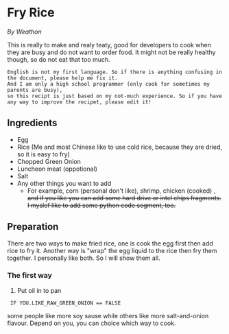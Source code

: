# Fry Rice
*By Weathon*

This is really to make and realy teaty, good for developers to cook when they are busy and do not want to order food. It might not be really healthy though, so do not eat that too much.

```
English is not my first language. So if there is anything confusing in the document, please help me fix it. 
And I am only a high school programmer (only cook for sometimes my parents are busy), 
so this recipt is just based on my not-much experience. So if you have any way to improve the recipet, please edit it! 
```

## Ingredients
- Egg
- Rice (Me and most Chinese like to use cold rice, because they are dried, so it is easy to fry)
- Chopped Green Onion
- Luncheon meat (oppotional)
- Salt
- Any other things you want to add
    - For example, corn (personal don't like), shrimp, chicken (cooked) , <del> and if you like you can add some hard drive or intel chips fragments. I myslef like to add some python code segment, too. </del>
## Preparation
There are two ways to make fried rice, one is cook the egg first then add rice to fry it. Another way is "wrap" the egg liquid to the rice then fry them together. I personally like both. So I will show them all.

### The first way

1. Put oil in to pan

``` IF YOU.LIKE_RAW_GREEN_ONION == FALSE```


some people like more soy sause while others like more salt-and-onion flavour. Depend on you, you can choice which way to cook.
